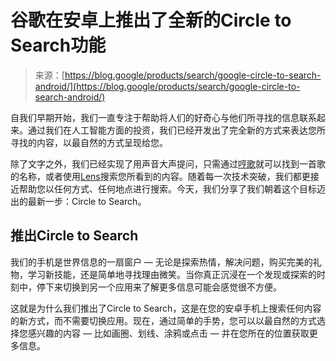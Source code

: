<!--yml

分类: 未分类

日期: 2024-05-27 14:51:19

-->

# 谷歌在安卓上推出了全新的Circle to Search功能

> 来源：[https://blog.google/products/search/google-circle-to-search-android/](https://blog.google/products/search/google-circle-to-search-android/)

自我们早期开始，我们一直专注于帮助将人们的好奇心与他们所寻找的信息联系起来。通过我们在人工智能方面的投资，我们已经开发出了完全新的方式来表达您所寻找的内容，以最自然的方式呈现给您。

除了文字之外，我们已经实现了用声音大声提问，只需通过[哼歌](https://blog.google/products/search/hum-to-search/)就可以找到一首歌的名称，或者使用[Lens](https://blog.google/products/google-lens/google-lens-features/)搜索您所看到的内容。随着每一次技术突破，我们都更接近帮助您以任何方式、任何地点进行搜索。今天，我们分享了我们朝着这个目标迈出的最新一步：Circle to Search。

## 推出Circle to Search

我们的手机是世界信息的一扇窗户 — 无论是探索热情，解决问题，购买完美的礼物，学习新技能，还是简单地寻找理由微笑。当你真正沉浸在一个发现或探索的时刻中，停下来切换到另一个应用来了解更多信息可能会感觉很不方便。

这就是为什么我们推出了Circle to Search，这是在您的安卓手机上搜索任何内容的新方式，而不需要切换应用。现在，通过简单的手势，您可以以最自然的方式选择您感兴趣的内容 — 比如画圈、划线、涂鸦或点击 — 并在您所在的位置获取更多信息。
